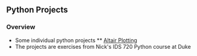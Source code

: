 ## Python Projects 
### Overview
* Some individual python projects
** [Altair Plotting](https://github.com/xianchiz/Python-Projects/tree/main/Altair%20Plotting)
* The projects are exercises from Nick's IDS 720 Python course at Duke
